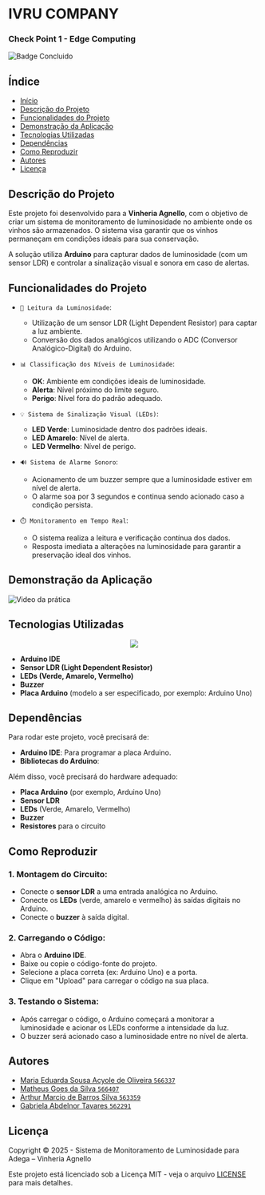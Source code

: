 # IVRU COMPANY
### Check Point 1 - Edge Computing

![Badge Concluido](http://img.shields.io/static/v1?label=STATUS&message=CONCLUIDO&color=GREEN&style=for-the-badge)

## Índice

* [Início](#ivru-company)
* [Descrição do Projeto](#descrição-do-projeto)
* [Funcionalidades do Projeto](#funcionalidades-do-projeto)
* [Demonstração da Aplicação](#demonstração-da-aplicação)
* [Tecnologias Utilizadas](#tecnologias-utilizadas)
* [Dependências](#dependências)
* [Como Reproduzir](#como-reproduzir)
* [Autores](#autores)
* [Licença](#licença)

## Descrição do Projeto

Este projeto foi desenvolvido para a **Vinheria Agnello**, com o objetivo de criar um sistema de monitoramento de luminosidade no ambiente onde os vinhos são armazenados. O sistema visa garantir que os vinhos permaneçam em condições ideais para sua conservação.

A solução utiliza **Arduino** para capturar dados de luminosidade (com um sensor LDR) e controlar a sinalização visual e sonora em caso de alertas.

## Funcionalidades do Projeto

- `📡 Leitura da Luminosidade`:
  - Utilização de um sensor LDR (Light Dependent Resistor) para captar a luz ambiente.
  - Conversão dos dados analógicos utilizando o ADC (Conversor Analógico-Digital) do Arduino.

- `📊 Classificação dos Níveis de Luminosidade`:
  - **OK**: Ambiente em condições ideais de luminosidade.
  - **Alerta**: Nível próximo do limite seguro.
  - **Perigo**: Nível fora do padrão adequado.

- `💡 Sistema de Sinalização Visual (LEDs)`:
  - **LED Verde**: Luminosidade dentro dos padrões ideais.
  - **LED Amarelo**: Nível de alerta.
  - **LED Vermelho**: Nível de perigo.

- `🔊 Sistema de Alarme Sonoro`:
  - Acionamento de um buzzer sempre que a luminosidade estiver em nível de alerta.
  - O alarme soa por 3 segundos e continua sendo acionado caso a condição persista.

- `⏱️ Monitoramento em Tempo Real`:
  - O sistema realiza a leitura e verificação contínua dos dados.
  - Resposta imediata a alterações na luminosidade para garantir a preservação ideal dos vinhos.

## Demonstração da Aplicação

![Video da prática](https://youtu.be/bMINbjy88VI)

## Tecnologias Utilizadas

<p align="center">
  <img src="https://img.shields.io/static/v1?label=&message=ARDUINO&color=blue&style=for-the-badge&logo=ARDUINO"/>
</p>

- **Arduino IDE**
- **Sensor LDR (Light Dependent Resistor)**
- **LEDs (Verde, Amarelo, Vermelho)**
- **Buzzer**
- **Placa Arduino** (modelo a ser especificado, por exemplo: Arduino Uno)

## Dependências

Para rodar este projeto, você precisará de:

- **Arduino IDE**: Para programar a placa Arduino.
- **Bibliotecas do Arduino**:

Além disso, você precisará do hardware adequado:

- **Placa Arduino** (por exemplo, Arduino Uno)
- **Sensor LDR**
- **LEDs** (Verde, Amarelo, Vermelho)
- **Buzzer**
- **Resistores** para o circuito

## Como Reproduzir

### 1. **Montagem do Circuito**:
   - Conecte o **sensor LDR** a uma entrada analógica no Arduino.
   - Conecte os **LEDs** (verde, amarelo e vermelho) às saídas digitais no Arduino.
   - Conecte o **buzzer** à saída digital.

### 2. **Carregando o Código**:
   - Abra o **Arduino IDE**.
   - Baixe ou copie o código-fonte do projeto.
   - Selecione a placa correta (ex: Arduino Uno) e a porta.
   - Clique em "Upload" para carregar o código na sua placa.

### 3. **Testando o Sistema**:
   - Após carregar o código, o Arduino começará a monitorar a luminosidade e acionar os LEDs conforme a intensidade da luz.
   - O buzzer será acionado caso a luminosidade entre no nível de alerta.

## Autores

- [Maria Eduarda Sousa Acyole de Oliveira `566337`](https://github.com/MariaEduardaAcyole)
- [Matheus Goes da Silva `566407`](https://github.com/Goes1404)
- [Arthur Marcio de Barros Silva `563359`](https://github.com/TutuMbs)
- [Gabriela Abdelnor Tavares `562291`](https://github.com/GabihAbdTavares)

## Licença

Copyright :copyright: 2025 - Sistema de Monitoramento de Luminosidade para Adega – Vinheria Agnello

Este projeto está licenciado sob a Licença MIT - veja o arquivo [LICENSE](LICENSE) para mais detalhes.

